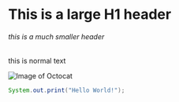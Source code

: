 # This is a large H1 header
###### this is a much smaller header
this is normal text

![Image of Octocat](https://techcrunch.com/wp-content/uploads/2010/07/github-logo.png)

``` java
System.out.print("Hello World!");
```
